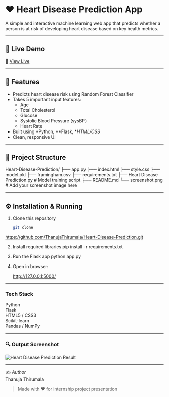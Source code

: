 # ❤️ Heart Disease Prediction App

A simple and interactive machine learning web app that predicts whether a person is at risk of developing heart disease based on key health metrics.

---

## 🚀 Live Demo

🔗 [View Live](https://your-live-link-here) <!-- Replace with actual link if deployed -->

---

## 🧠 Features

- Predicts heart disease risk using Random Forest Classifier
- Takes 5 important input features:
  - Age
  - Total Cholesterol
  - Glucose
  - Systolic Blood Pressure (sysBP)
  - Heart Rate
- Built using *Python, **Flask, **HTML/CSS*
- Clean, responsive UI
---

## 📂 Project Structure
 Heart-Disease-Prediction/ ├── app.py ├── index.html ├── style.css ├── model.pkl ├── framingham.csv ├── requirements.txt ├── Heart Disease Prediction.py  # Model training script ├── README.md └── screenshot.png               # Add your screenshot image here

---

## ⚙️ Installation & Running

1. Clone this repository  
   ```bash
   git clone
https://github.com/ThanujaThirumala/Heart-Disease-Prediction.git

2. Install required libraries
   pip install -r requirements.txt
3. Run the Flask app
   python app.py

4. Open in browser:

   http://127.0.0.1:5000/
---


### Tech Stack

Python  
Flask  
HTML5 / CSS3  
Scikit-learn  
Pandas / NumPy  

---

### 🔍 Output Screenshot

![Heart Disease Prediction Result](output.png)

---

✍️ *Author*  
Thanuja Thirumala  

> Made with ❤️ for internship project presentation